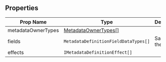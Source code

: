 ## Properties

| Prop Name | Type | Description |
| --------------------- | ------ | ------------------- |
| metadataOwnerTypes | [MetadataOwnerTypes[]](/The%20Plugin%%20Core/Metadata%20Plugin/MetadataOwnerTypes%5B%5D.md) | |
| fields | `MetadataDefinitionFieldDataTypes[]` | Same with these |
| effects | `IMetadataDefinitionEffect[]` |  |
